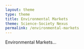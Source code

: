 ```yaml
---
layout: theme
type: theme
title: Environmental Markets
theme: Science-Society Nexus
permalink: /environmental-markets
---
```


Environmental Markets...